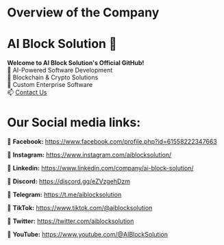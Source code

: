 
# Overview of the Company

# AI Block Solution 🚀  
**Welcome to AI Block Solution's Official GitHub!**  
🔹 AI-Powered Software Development  
🔹 Blockchain & Crypto Solutions  
🔹 Custom Enterprise Software  
📫 [Contact Us](mailto:info@aiblocksolution.com)  

# Our Social media links:

🔹 **Facebook:**
  https://www.facebook.com/profile.php?id=61558222347663

🔹 **Instagram:**
  https://www.instagram.com/aiblocksolution/ 

🔹 **Linkedin:**
  https://www.linkedin.com/company/ai-block-solution/ 

🔹 **Discord:**
  https://discord.gg/eZVzgehDzm 

🔹 **Telegram:**
  https://t.me/aiblocksolution

🔹 **TikTok:**
  https://www.tiktok.com/@aiblocksolution 

🔹 **Twitter:**
  https://twitter.com/aiblocksolution 

🔹 **YouTube:**
  https://www.youtube.com/@AIBlockSolution
